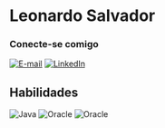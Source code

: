 #  Leonardo Salvador



### Conecte-se comigo

[![E-mail](https://img.shields.io/badge/-Email-000?style=for-the-badge&logo=microsoft-outlook&logoColor=E94D5F)](mailto:leosalvador.ernesto@gmail.com)
[![LinkedIn](https://img.shields.io/badge/-LinkedIn-000?style=for-the-badge&logo=linkedin&logoColor=30A3DC)](https://www.linkedin.com/in/leonardo-salvador-064859a3/)


## Habilidades
![Java](https://img.shields.io/badge/Java-E34F26?style=for-the-badge&logo=java&logoColor=white)
![Oracle](https://img.shields.io/badge/Oracle-1572B6?style=for-the-badge&logo=oracle&logoColor=white)
![Oracle](https://img.shields.io/badge/Oracle-1572B7?style=for-the-badge&logo=oracle&logoColor=white)



